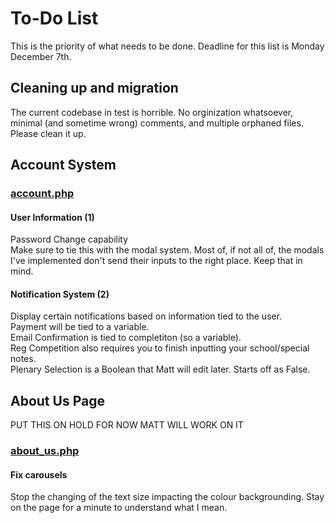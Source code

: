 <h1>To-Do List</h1>
This is the priority of what needs to be done. Deadline for this list is Monday December 7th.
<h2>Cleaning up and migration</h2>
The current codebase in test is horrible. No orginization whatsoever, minimal (and sometime wrong) comments, and multiple orphaned files. Please clean it up.
<h2>Account System</h2>
<h3><a href = "http://world.ac/test/account.php">account.php</a></h3> 
<h4>User Information (1)</h4>
Password Change capability
</br>
Make sure to tie this with the modal system. Most of, if not all of, the modals I've implemented don't send their inputs to the right place. Keep that in mind.
<h4>Notification System (2)</h4>
Display certain notifications based on information tied to the user.
</br>
Payment will be tied to a variable.
</br>
Email Confirmation is tied to completiton (so a variable).
</br>
Reg Competition also requires you to finish inputting your school/special notes.
</br>
Plenary Selection is a Boolean that Matt will edit later. Starts off as False.

</p>

<h2>About Us Page</h2>
PUT THIS ON HOLD FOR NOW MATT WILL WORK ON IT
<h3><a href = "http://world.ac/test/about_us.php">about_us.php</a></h3> 
<h4>Fix carousels</h4>
Stop the changing of the text size impacting the colour backgrounding. Stay on the page for a minute to understand what I mean.
